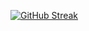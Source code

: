 [![GitHub Streak](https://github-readme-streak-stats.herokuapp.com/?user=roqu1&theme=radical)](https://git.io/streak-stats)
